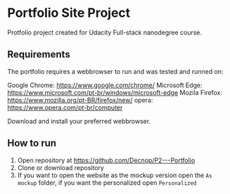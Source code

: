 #  Portfolio Site Project
Protfolio project created for Udacity Full-stack nanodegree course.


##  Requirements 

The portfolio requires a webbrowser to run and was tested and runned on:

Google Chrome: https://www.google.com/chrome/
Microsoft Edge: https://www.microsoft.com/pt-br/windows/microsoft-edge
Mozila Firefox: https://www.mozilla.org/pt-BR/firefox/new/
opera: https://www.opera.com/pt-br/computer

Download and install your preferred webbrowser.


##  How to run

1) Open repository at https://github.com/Decnop/P2---Portfolio
2) Clone or download repository
3) If you want to open the website as the mockup version open the `As mockup` folder, if you want the personalized open `Personalized`



